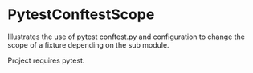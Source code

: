 PytestConftestScope
===================

Illustrates the use of pytest conftest.py and configuration to change the scope of a fixture depending on the sub module.

Project requires pytest.